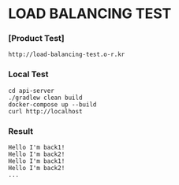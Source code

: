 # LOAD BALANCING TEST

### [Product Test]

```
http://load-balancing-test.o-r.kr
```

### Local Test

```shell
cd api-server
./gradlew clean build
docker-compose up --build
curl http://localhost
```

### Result

```
Hello I'm back1!
Hello I'm back2!
Hello I'm back1!
Hello I'm back2!
...
```
